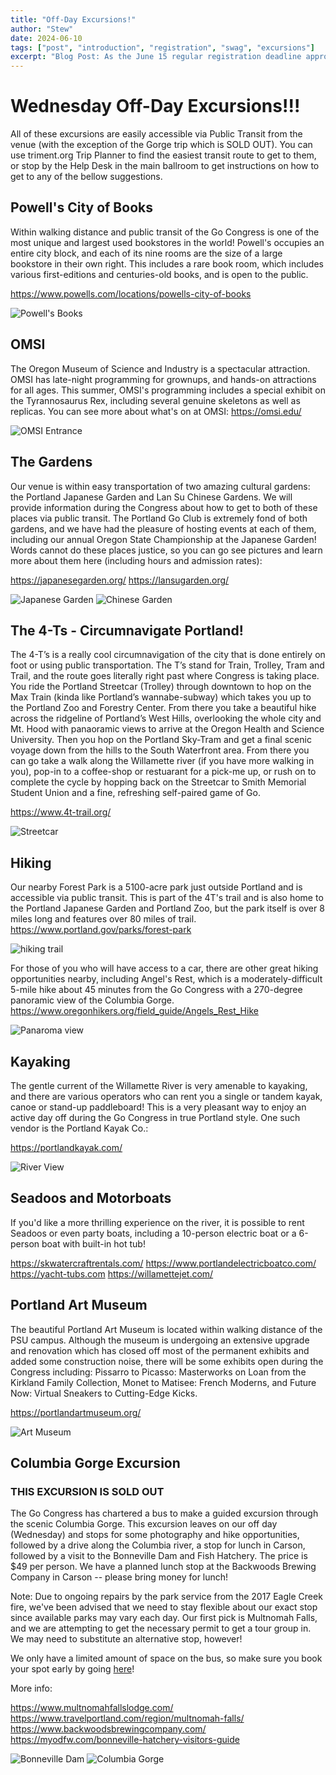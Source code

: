 ```yaml
---
title: "Off-Day Excursions!"
author: "Stew"
date: 2024-06-10
tags: ["post", "introduction", "registration", "swag", "excursions"]
excerpt: "Blog Post: As the June 15 regular registration deadline approaches - it's time to think about more than the Go Board.  Wednesday of Congress is the traditional excursion day, and Portland has a lot of options for entertaining adventures in the local area.  Check out this blog post for a summary of some great options!"
---
```


# Wednesday Off-Day Excursions!!!

All of these excursions are easily accessible via Public Transit from the venue (with the exception of the Gorge trip which is SOLD OUT).  You can use triment.org Trip Planner to find the easiest transit route to get to them, or stop by the Help Desk in the main ballroom to get instructions on how to get to any of the bellow suggestions.

## Powell's City of Books
Within walking distance and public transit of the Go Congress is one of the most unique and largest used bookstores in the world! Powell's occupies an entire city block, and each of its nine rooms are the size of a large bookstore in their own right. This includes a rare book room, which includes various first-editions and centuries-old books, and is open to the public.

https://www.powells.com/locations/powells-city-of-books

![Powell's Books](../../images/powells.jpg)

## OMSI
The Oregon Museum of Science and Industry is a spectacular attraction. OMSI has late-night programming for grownups, and hands-on attractions for all ages. This summer, OMSI's programming includes a special exhibit on the Tyrannosaurus Rex, including several genuine skeletons as well as replicas. You can see more about what's on at OMSI: https://omsi.edu/

![OMSI Entrance](../../images/omsi.jpg)

## The Gardens
Our venue is within easy transportation of two amazing cultural gardens: the Portland Japanese Garden and Lan Su Chinese Gardens. We will provide information during the Congress about how to get to both of these places via public transit. The Portland Go Club is extremely fond of both gardens, and we have had the pleasure of hosting events at each of them, including our annual Oregon State Championship at the Japanese Garden! Words cannot do these places justice, so you can go see pictures and learn more about them here (including hours and admission rates):

https://japanesegarden.org/
https://lansugarden.org/

![Japanese Garden](https://upload.wikimedia.org/wikipedia/commons/4/4c/Heavenly_Falls_-_Portland_Japanese_Garden_-_Portland%2C_Oregon_-_DSC08320.jpg)
![Chinese Garden](../../images/lansu.jpg)

## The 4-Ts - Circumnavigate Portland!
The 4-T’s is a really cool circumnavigation of the city that is done entirely on foot or using public transportation. The T’s stand for Train, Trolley, Tram and Trail, and the route goes literally right past where Congress is taking place. You ride the Portland Streetcar (Trolley) through downtown to hop on the Max Train (kinda like Portland’s wannabe-subway) which takes you up to the Portland Zoo and Forestry Center. From there you take a beautiful hike across the ridgeline of Portland’s West Hills, overlooking the whole city and Mt. Hood with panaoramic views to arrive at the Oregon Health and Science University. Then you hop on the Portland Sky-Tram and get a final scenic voyage down from the hills to the South Waterfront area. From there you can go take a walk along the Willamette river (if you have more walking in you), pop-in to a coffee-shop or restuarant for a pick-me up, or rush on to complete the cycle by hopping back on the Streetcar to Smith Memorial Student Union and a fine, refreshing self-paired game of Go.

https://www.4t-trail.org/

![Streetcar](../../images/streetcar.png)

## Hiking
Our nearby Forest Park is a 5100-acre park just outside Portland and is accessible via public transit. This is part of the 4T's trail and is also home to the Portland Japanese Garden and Portland Zoo, but the park itself is over 8 miles long and features over 80 miles of trail.
https://www.portland.gov/parks/forest-park

![hiking trail](../../images/trail.jpg)

For those of you who will have access to a car, there are other great hiking opportunities nearby, including Angel's Rest, which is a moderately-difficult 5-mile hike about 45 minutes from the Go Congress with a 270-degree panoramic view of the Columbia Gorge.
https://www.oregonhikers.org/field_guide/Angels_Rest_Hike

![Panaroma view](../../images/gorgeview.jpg)

## Kayaking
The gentle current of the Willamette River is very amenable to kayaking, and there are various operators who can rent you a single or tandem kayak, canoe or stand-up paddleboard! This is a very pleasant way to enjoy an active day off during the Go Congress in true Portland style. One such vendor is the Portland Kayak Co.:

https://portlandkayak.com/

![River View](../../images/kayak.jpg)

## Seadoos and Motorboats
If you'd like a more thrilling experience on the river, it is possible to rent Seadoos or even party boats, including a 10-person electric boat or a 6-person boat with built-in hot tub!

https://skwatercraftrentals.com/
https://www.portlandelectricboatco.com/
https://yacht-tubs.com
https://willamettejet.com/

## Portland Art Museum
The beautiful Portland Art Museum is located within walking distance of the PSU campus. Although the museum is undergoing an extensive upgrade and renovation which has closed off most of the permanent exhibits and added some construction noise, there will be some exhibits open during the Congress including: Pissarro to Picasso: Masterworks on Loan from the Kirkland Family Collection, Monet to Matisee: French Moderns, and Future Now: Virtual Sneakers to Cutting-Edge Kicks.

https://portlandartmuseum.org/

![Art Museum](../../images/artmusem.jpg)

## Columbia Gorge Excursion
### THIS EXCURSION IS SOLD OUT
The Go Congress has chartered a bus to make a guided excursion through the scenic Columbia Gorge. This excursion leaves on our off day (Wednesday) and stops for some photography and hike opportunities, followed by a drive along the Columbia river, a stop for lunch in Carson, followed by a visit to the Bonneville Dam and Fish Hatchery. The price is $49 per person. We have a planned lunch stop at the Backwoods Brewing Company in Carson -- please bring money for lunch!

Note: Due to ongoing repairs by the park service from the 2017 Eagle Creek fire, we've been advised that we need to stay flexible about our exact stop since available parks may vary each day. Our first pick is Multnomah Falls, and we are attempting to get the necessary permit to get a tour group in. We may need to substitute an alternative stop, however!

We only have a limited amount of space on the bus, so make sure you book your spot early by going [here](https://usgo.org/content.aspx?page_id=4002&club_id=454497&item_id=2322805)!

More info:

https://www.multnomahfallslodge.com/
https://www.travelportland.com/region/multnomah-falls/
https://www.backwoodsbrewingcompany.com/
https://myodfw.com/bonneville-hatchery-visitors-guide

![Bonneville Dam](https://upload.wikimedia.org/wikipedia/commons/a/ab/Historic_Columbia_River_Highway_-_Bonneville_Dam_on_the_Columbia_River_in_Oregon_-_NARA_-_7719216.jpg)
![Columbia Gorge](../../images/gorge.jpg)
